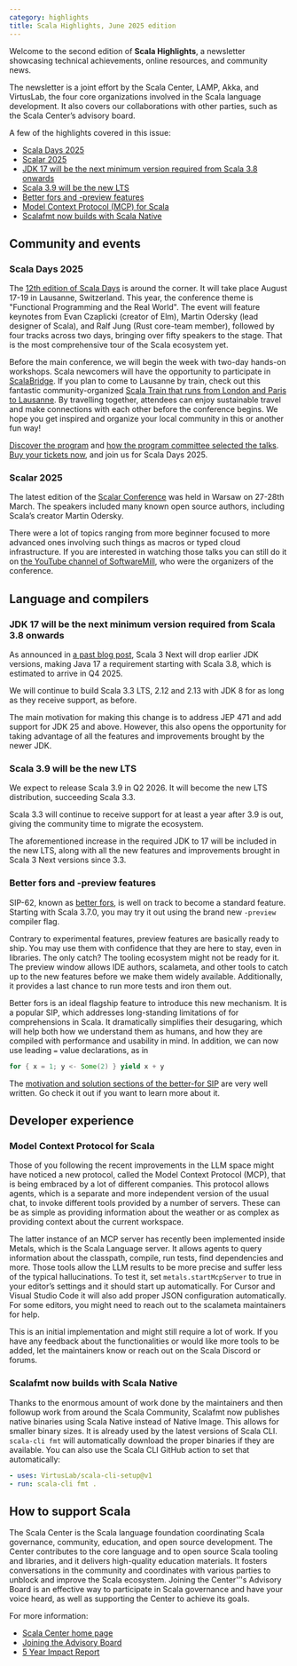 ```yaml
---
category: highlights
title: Scala Highlights, June 2025 edition
---
```


Welcome to the second edition of **Scala Highlights**, a newsletter showcasing technical achievements, online resources, and community news.

The newsletter is a joint effort by the Scala Center, LAMP, Akka, and VirtusLab, the four core organizations involved in the Scala language development.
It also covers our collaborations with other parties, such as the Scala Center’s advisory board.

A few of the highlights covered in this issue:

- [Scala Days 2025](#scala-days-2025)
- [Scalar 2025](#scalar-2025)
- [JDK 17 will be the next minimum version required from Scala 3.8 onwards](#jdk-17-will-be-the-next-minimum-version-required-from-scala-38-onwards)
- [Scala 3.9 will be the new LTS](#scala-39-will-be-the-new-lts)
- [Better fors and -preview features](#better-fors-and--preview-features)
- [Model Context Protocol (MCP) for Scala](#model-context-protocol-for-scala)
- [Scalafmt now builds with Scala Native](#scalafmt-now-builds-with-scala-native)

## Community and events

### Scala Days 2025

The [12th edition of Scala Days](https://scaladays.org/) is around the corner.
It will take place August 17-19 in Lausanne, Switzerland.
This year, the conference theme is "Functional Programming and the Real World".
The event will feature keynotes from Evan Czaplicki (creator of Elm), Martin Odersky (lead designer of Scala), and Ralf Jung (Rust core-team member), followed by four tracks across two days, bringing over fifty speakers to the stage.
That is the most comprehensive tour of the Scala ecosystem yet.

Before the main conference, we will begin the week with two-day hands-on workshops.
Scala newcomers will have the opportunity to participate in [ScalaBridge](https://scaladays.org/blog/scalabridge-lausanne/).
If you plan to come to Lausanne by train, check out this fantastic community-organized [Scala Train that runs from London and Paris to Lausanne](https://www.meetup.com/london-scala/events/307435835/).
By travelling together, attendees can enjoy sustainable travel and make connections with each other before the conference begins.
We hope you get inspired and organize your local community in this or another fun way!

[Discover the program](https://scaladays.org/schedule) and [how the program committee selected the talks](https://www.scala-lang.org/blog/2025/05/28/scala-days-2025-announcement.html).
[Buy your tickets now](https://scaladays.org/tickets), and join us for Scala Days 2025.

### Scalar 2025

The latest edition of the [Scalar Conference](https://www.scalar-conf.com/) was held in Warsaw on 27-28th March. The speakers included many known open source authors, including Scala’s creator Martin Odersky.

There were a lot of topics ranging from more beginner focused to more advanced ones involving such things as macros or typed cloud infrastructure.
If you are interested in watching those talks you can still do it on [the YouTube channel of SoftwareMill](https://www.youtube.com/@SoftwareMillCom), who were the organizers of the conference.

## Language and compilers

### JDK 17 will be the next minimum version required from Scala 3.8 onwards

As announced in [a past blog post](https://www.scala-lang.org/news/next-scala-lts-jdk.html), Scala 3 Next will drop earlier JDK versions, making Java 17 a requirement starting with Scala 3.8, which is estimated to arrive in Q4 2025.

We will continue to build Scala 3.3 LTS, 2.12 and 2.13 with JDK 8 for as long as they receive support, as before.

The main motivation for making this change is to address JEP 471 and add support for JDK 25 and above.
However, this also opens the opportunity for taking advantage of all the features and improvements brought by the newer JDK.

### Scala 3.9 will be the new LTS

We expect to release Scala 3.9 in Q2 2026.
It will become the new LTS distribution, succeeding Scala 3.3.

Scala 3.3 will continue to receive support for at least a year after 3.9 is out, giving the community time to migrate the ecosystem.

The aforementioned increase in the required JDK to 17 will be included in the new LTS, along with all the new features and improvements brought in Scala 3 Next versions since 3.3.

### Better fors and -preview features

SIP-62, known as [better fors](https://docs.scala-lang.org/sips/better-fors.html), is well on track to become a standard feature.
Starting with Scala 3.7.0, you may try it out using the brand new `-preview` compiler flag.

Contrary to experimental features, preview features are basically ready to ship.
You may use them with confidence that they are here to stay, even in libraries.
The only catch?
The tooling ecosystem might not be ready for it.
The preview window allows IDE authors, scalameta, and other tools to catch up to the new features before we make them widely available.
Additionally, it provides a last chance to run more tests and iron them out.

Better fors is an ideal flagship feature to introduce this new mechanism.
It is a popular SIP, which addresses long-standing limitations of for comprehensions in Scala.
It dramatically simplifies their desugaring, which will help both how we understand them as humans, and how they are compiled with performance and usability in mind.
In addition, we can now use leading `=` value declarations, as in

```scala
for { x = 1; y <- Some(2) } yield x + y
```

The [motivation and solution sections of the better-for SIP](https://docs.scala-lang.org/sips/better-fors.html) are very well written.
Go check it out if you want to learn more about it.

## Developer experience

### Model Context Protocol for Scala

Those of you following the recent improvements in the LLM space might have noticed a new protocol, called the Model Context Protocol (MCP), that is being embraced by a lot of different companies.
This protocol allows agents, which is a separate and more independent version of the usual chat, to invoke different tools provided by a number of servers.
These can be as simple as providing information about the weather or as complex as providing context about the current workspace.

The latter instance of an MCP server has recently been implemented inside Metals, which is the Scala Language server.
It allows agents to query information about the classpath, compile, run tests, find dependencies and more.
Those tools allow the LLM results to be more precise and suffer less of the typical hallucinations.
To test it, set `metals.startMcpServer` to true in your editor’s settings and it should start up automatically.
For Cursor and Visual Studio Code it will also add proper JSON configuration automatically.
For some editors, you might need to reach out to the scalameta maintainers for help.

This is an initial implementation and might still require a lot of work.
If you have any feedback about the functionalities or would like more tools to be added, let the maintainers know or reach out on the Scala Discord or forums.

### Scalafmt now builds with Scala Native

Thanks to the enormous amount of work done by the maintainers and then followup work from around the Scala Community, Scalafmt now publishes native binaries using Scala Native instead of Native Image.
This allows for smaller binary sizes.
It is already used by the latest versions of Scala CLI.
`scala-cli fmt` will automatically download the proper binaries if they are available.
You can also use the Scala CLI GitHub action to set that automatically:

```yaml
- uses: VirtusLab/scala-cli-setup@v1
- run: scala-cli fmt .
```

## How to support Scala

The Scala Center is the Scala language foundation coordinating Scala governance, community, education, and open source development.
The Center contributes to the core language and to open source Scala tooling and libraries, and it delivers high-quality education materials.
It fosters conversations in the community and coordinates with various parties to unblock and improve the Scala ecosystem.
Joining the Center'’'s Advisory Board is an effective way to participate in Scala governance and have your voice heard, as well as supporting the Center to achieve its goals.

For more information:

- [Scala Center home page](https://scala.epfl.ch/)
- [Joining the Advisory Board](https://scala.epfl.ch/corporate-membership.html)
- [5 Year Impact Report](https://scala.epfl.ch/records/first-five-years/)
